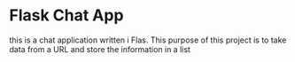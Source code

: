 # Flask Chat App

this is a chat application written i Flas. This purpose of this project is to take data from a URL and store the information in a list 